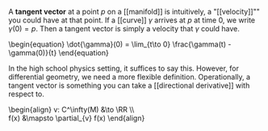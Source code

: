 A **tangent vector** at a point $p$ on a [[manifold]] is intuitively, a "[[velocity]]"" you could have at that point. If a [[curve]] $\gamma$ arrives at $p$ at time 0, we write $\gamma(0)=p$. Then a tangent vector is simply a velocity that $\gamma$ could have.

\begin{equation}
\dot{\gamma}(0) = \lim_{t\to 0} \frac{\gamma(t) - \gamma(0)}{t}
\end{equation}



In the high school physics setting, it suffices to say this. However, for differential geometry, we need a more flexible definition. Operationally, a tangent vector is something you can take a [[directional derivative]] with respect to. 

\begin{align}
v: C^\infty(M) &\to \RR \\\\\
f(x) &\mapsto \partial_{v} f(x)
\end{align}

